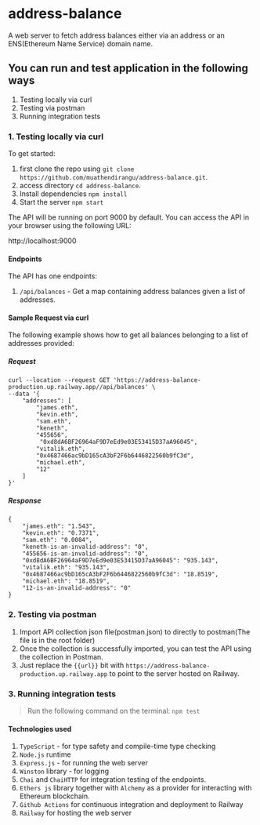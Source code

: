 # address-balance
A web server to fetch address balances either via an address or an ENS(Ethereum Name Service) domain name.

## You can run and test application in the following ways
   1. Testing locally via curl
   2. Testing via postman
   3. Running integration tests

### 1. Testing locally via curl

To get started:

1. first clone the repo using `git clone https://github.com/muathendirangu/address-balance.git`.
2. access directory `cd address-balance`.
3. Install dependencies `npm install`
4. Start the server `npm start`

The API will be running on port 9000 by default. You can access the API in your browser using the following URL:

http://localhost:9000

#### Endpoints

The API has one endpoints:

1. `/api/balances` - Get a map containing address balances given a list of addresses.


#### Sample Request via curl

The following example shows how to get all balances belonging to a list of addresses provided:

##### Request
```
curl --location --request GET 'https://address-balance-production.up.railway.app//api/balances' \
--data '{
    "addresses": [
        "james.eth",
        "kevin.eth",
        "sam.eth",
        "keneth",
        "455656",
         "0xd8dA6BF26964aF9D7eEd9e03E53415D37aA96045",
        "vitalik.eth",
        "0x4687466ac9bD165cA3bF2F6b6446822560b9fC3d",
        "michael.eth",
        "12"
    ]
}'

```
 ##### Response

```
{
    "james.eth": "1.543",
    "kevin.eth": "0.7371",
    "sam.eth": "0.0084",
    "keneth-is-an-invalid-address": "0",
    "455656-is-an-invalid-address": "0",
    "0xd8dA6BF26964aF9D7eEd9e03E53415D37aA96045": "935.143",
    "vitalik.eth": "935.143",
    "0x4687466ac9bD165cA3bF2F6b6446822560b9fC3d": "18.8519",
    "michael.eth": "18.8519",
    "12-is-an-invalid-address": "0"
}
```
### 2. Testing via postman
 1. Import API collection json file(postman.json) to directly to postman(The file is in the root folder)
 2. Once the collection is successfully imported, you can test the API using the collection in Postman.
 3. Just replace the `{{url}}` bit with `https://address-balance-production.up.railway.app` to point to the server hosted on Railway.


### 3. Running integration tests

> Run the following command on the terminal: `npm test`

#### Technologies used
 1. `TypeScript` - for type safety and compile-time type checking
 1. `Node.js` runtime
 2. `Express.js` - for running the web server
 3. `Winston` library - for logging
 4. `Chai` and `ChaiHTTP` for integration testing of the endpoints.
 5. `Ethers js` library together with `Alchemy` as a provider for interacting with Ethereum blockchain.
 6. `Github Actions` for continuous integration and deployment to Railway
 7. `Railway` for hosting the web server

